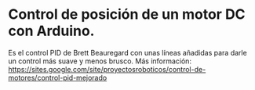 # Control de posición de un motor DC con Arduino.
[](https://sites.google.com/site/proyectosroboticos/control-de-motores/control-pid-con-libreria/Arduino_PID_Control.png)
  
Es el control PID de Brett Beauregard con unas líneas añadidas para darle un control más suave y menos brusco.
Más información: https://sites.google.com/site/proyectosroboticos/control-de-motores/control-pid-mejorado
